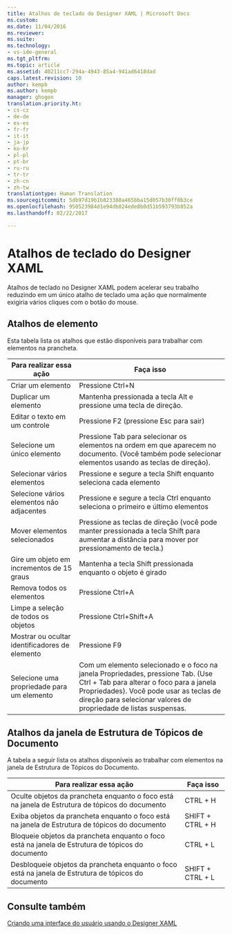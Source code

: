```yaml
---
title: Atalhos de teclado do Designer XAML | Microsoft Docs
ms.custom: 
ms.date: 11/04/2016
ms.reviewer: 
ms.suite: 
ms.technology:
- vs-ide-general
ms.tgt_pltfrm: 
ms.topic: article
ms.assetid: 40211cc7-294a-4943-85a4-941ad6418dad
caps.latest.revision: 10
author: kempb
ms.author: kempb
manager: ghogen
translation.priority.ht:
- cs-cz
- de-de
- es-es
- fr-fr
- it-it
- ja-jp
- ko-kr
- pl-pl
- pt-br
- ru-ru
- tr-tr
- zh-cn
- zh-tw
translationtype: Human Translation
ms.sourcegitcommit: 5db97d19b1b823388a465bba15d057b30ff0b3ce
ms.openlocfilehash: 950523984d1e94db824ede8b0d51b593793b852a
ms.lasthandoff: 02/22/2017

---
```

# <a name="keyboard-shortcuts--for-xaml-designer"></a>Atalhos de teclado do Designer XAML
Atalhos de teclado no Designer XAML podem acelerar seu trabalho reduzindo em um único atalho de teclado uma ação que normalmente exigiria vários cliques com o botão do mouse.  
  
## <a name="element-shortcuts"></a>Atalhos de elemento  
 Esta tabela lista os atalhos que estão disponíveis para trabalhar com elementos na prancheta.  
  
|**Para realizar essa ação**|**Faça isso**|  
|--------------------------------|-----------------|  
|Criar um elemento|Pressione Ctrl+N|  
|Duplicar um elemento|Mantenha pressionada a tecla Alt e pressione uma tecla de direção.|  
|Editar o texto em um controle|Pressione F2 (pressione Esc para sair)|  
|Selecione um único elemento|Pressione Tab para selecionar os elementos na ordem em que aparecem no documento. (Você também pode selecionar elementos usando as teclas de direção).|  
|Selecionar vários elementos|Pressione e segure a tecla Shift enquanto seleciona cada elemento|  
|Selecione vários elementos não adjacentes|Pressione e segure a tecla Ctrl enquanto seleciona o primeiro e último elementos|  
|Mover elementos selecionados|Pressione as teclas de direção (você pode manter pressionada a tecla Shift para aumentar a distância para mover por pressionamento de tecla.)|  
|Gire um objeto em incrementos de 15 graus|Mantenha a tecla Shift pressionada enquanto o objeto é girado|  
|Remova todos os elementos|Pressione Ctrl+A|  
|Limpe a seleção de todos os objetos|Pressione Ctrl+Shift+A|  
|Mostrar ou ocultar identificadores de elemento|Pressione F9|  
|Selecione uma propriedade para um elemento|Com um elemento selecionado e o foco na janela Propriedades, pressione Tab. (Use Ctrl + Tab para alterar o foco para a janela Propriedades). Você pode usar as teclas de direção para selecionar valores de propriedade de listas suspensas.|  
  
## <a name="document-outline-window-shortcuts"></a>Atalhos da janela de Estrutura de Tópicos de Documento  
 A tabela a seguir lista os atalhos disponíveis ao trabalhar com elementos na janela de Estrutura de Tópicos do Documento.  
  
|**Para realizar essa ação**|**Faça isso**|  
|--------------------------------|-----------------|  
|Oculte objetos da prancheta enquanto o foco está na janela de Estrutura de tópicos do documento|CTRL + H|  
|Exiba objetos da prancheta enquanto o foco está na janela de Estrutura de tópicos do documento|SHIFT + CTRL + H|  
|Bloqueie objetos da prancheta enquanto o foco está na janela de Estrutura de tópicos do documento|CTRL + L|  
|Desbloqueie objetos da prancheta enquanto o foco está na janela de Estrutura de tópicos do documento|SHIFT + CTRL + L|  
  
## <a name="see-also"></a>Consulte também  
 [Criando uma interface do usuário usando o Designer XAML](../designers/creating-a-ui-by-using-xaml-designer-in-visual-studio.md)
